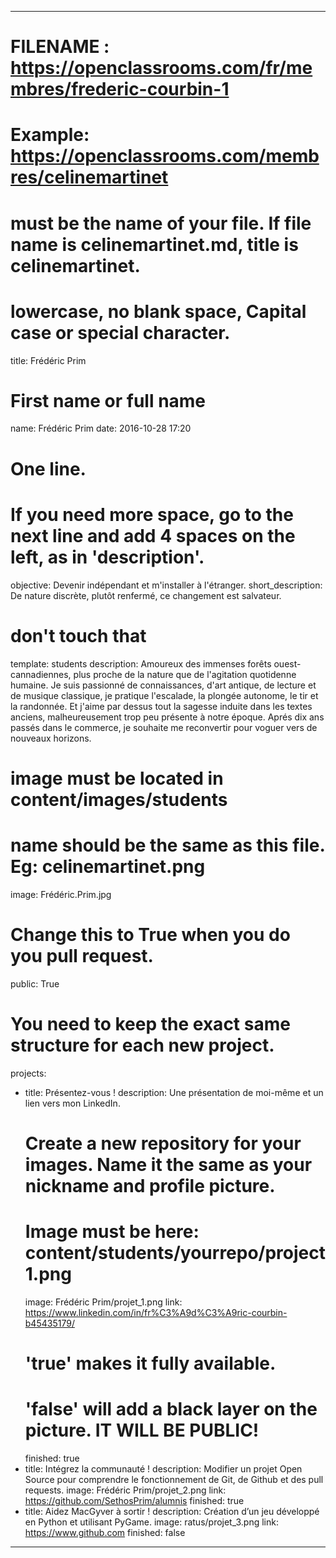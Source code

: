 ---

# FILENAME : https://openclassrooms.com/fr/membres/frederic-courbin-1
# Example: https://openclassrooms.com/membres/celinemartinet
# must be the name of your file. If file name is celinemartinet.md, title is celinemartinet.
# lowercase, no blank space, Capital case or special character.
title: Frédéric Prim

# First name or full name
name: Frédéric Prim
date: 2016-10-28 17:20

# One line.
# If you need more space, go to the next line and add 4 spaces on the left, as in 'description'.
objective: Devenir indépendant et m'installer à l'étranger.
short_description: De nature discrète, plutôt renfermé, ce changement est salvateur.

# don't touch that
template: students
description:
    Amoureux des immenses forêts ouest-cannadiennes, plus proche de la nature que de l'agitation quotidenne humaine.
	Je suis passionné de connaissances, d'art antique, de lecture et de musique classique, je pratique l'escalade, 
	la plongée autonome, le tir et la randonnée. Et j'aime par dessus tout la sagesse induite dans les textes anciens,
	malheureusement trop peu présente à notre époque. Aprés dix ans passés dans le commerce, je souhaite me reconvertir 
	pour voguer vers de nouveaux horizons.

# image must be located in content/images/students
# name should be the same as this file. Eg: celinemartinet.png
image: Frédéric.Prim.jpg

# Change this to True when you do you pull request.
public: True

# You need to keep the exact same structure for each new project.
projects:
  - title: Présentez-vous !
    description: Une présentation de moi-même et un lien vers mon LinkedIn.
    # Create a new repository for your images. Name it the same as your nickname and profile picture.
    # Image must be here: content/students/yourrepo/project1.png
    image: Frédéric Prim/projet_1.png
    link: https://www.linkedin.com/in/fr%C3%A9d%C3%A9ric-courbin-b45435179/
    # 'true' makes it fully available.
    # 'false' will add a black layer on the picture. IT WILL BE PUBLIC!
    finished: true
  - title: Intégrez la communauté !
    description: Modifier un projet Open Source pour comprendre le fonctionnement de Git, de Github et des pull requests. 
    image: Frédéric Prim/projet_2.png
    link: https://github.com/SethosPrim/alumnis
    finished: true
  - title: Aidez MacGyver à sortir !
    description: Création d’un jeu développé en Python et utilisant PyGame.
    image: ratus/projet_3.png
    link: https://www.github.com
    finished: false

---